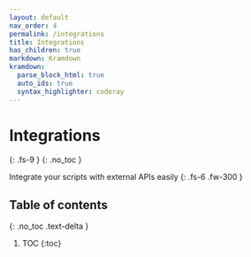 ```yaml
---
layout: default
nav_order: 4
permalink: /integrations
title: Integrations
has_children: true
markdown: Kramdown
kramdown:
  parse_block_html: true
  auto_ids: true
  syntax_highlighter: coderay
---
```


# Integrations
{: .fs-9 }
{: .no_toc }


Integrate your scripts with external APIs easily
{: .fs-6 .fw-300 }


## Table of contents
{: .no_toc .text-delta }

1. TOC
{:toc}